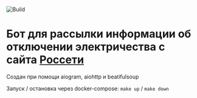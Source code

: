 ![Build](https://github.com/condensedtea/electricity_outage_bot/actions/workflows/.github/workflows/build.yml/badge.svg)

# Бот для рассылки информации об отключении электричества с сайта [Россети](https://www.mrsk-cp.ru/)

Создан при помощи aiogram, aiohttp и beatifulsoup

Запуск / остановка через docker-compose: `make up` / `make down`